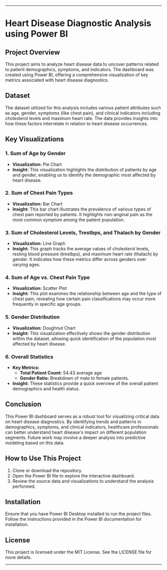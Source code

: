 

---

# Heart Disease Diagnostic Analysis using Power BI

## Project Overview

This project aims to analyze heart disease data to uncover patterns related to patient demographics, symptoms, and indicators. The dashboard was created using Power BI, offering a comprehensive visualization of key metrics associated with heart disease diagnostics.

## Dataset

The dataset utilized for this analysis includes various patient attributes such as age, gender, symptoms (like chest pain), and clinical indicators including cholesterol levels and maximum heart rate. The data provides insights into how these factors interrelate in relation to heart disease occurrences.

## Key Visualizations

### 1. **Sum of Age by Gender**
- **Visualization:** Pie Chart
- **Insight:** This visualization highlights the distribution of patients by age and gender, enabling us to identify the demographic most affected by heart disease.

### 2. **Sum of Chest Pain Types**
- **Visualization:** Bar Chart
- **Insight:** This bar chart illustrates the prevalence of various types of chest pain reported by patients. It highlights non-anginal pain as the most common symptom among the patient population.

### 3. **Sum of Cholesterol Levels, Trestbps, and Thalach by Gender**
- **Visualization:** Line Graph
- **Insight:** This graph tracks the average values of cholesterol levels, resting blood pressure (trestbps), and maximum heart rate (thalach) by gender. It indicates how these metrics differ across genders over varying ages.

### 4. **Sum of Age vs. Chest Pain Type**
- **Visualization:** Scatter Plot
- **Insight:** This plot examines the relationship between age and the type of chest pain, revealing how certain pain classifications may occur more frequently in specific age groups.

### 5. **Gender Distribution**
- **Visualization:** Doughnut Chart
- **Insight:** This visualization effectively shows the gender distribution within the dataset, allowing quick identification of the population most affected by heart disease.

### 6. **Overall Statistics**
- **Key Metrics:** 
  - **Total Patient Count:** 54.43 average age
  - **Gender Ratio:** Breakdown of male to female patients.
- **Insight:** These statistics provide a quick overview of the overall patient demographics and health status.

## Conclusion

This Power BI dashboard serves as a robust tool for visualizing critical data on heart disease diagnostics. By identifying trends and patterns in demographics, symptoms, and clinical indicators, healthcare professionals can better understand heart disease's impact on different population segments. Future work may involve a deeper analysis into predictive modeling based on this data.

## How to Use This Project

1. Clone or download the repository.
2. Open the Power BI file to explore the interactive dashboard.
3. Review the source data and visualizations to understand the analysis performed.

## Installation

Ensure that you have Power BI Desktop installed to run the project files. Follow the instructions provided in the Power BI documentation for installation.

## License

This project is licensed under the MIT License. See the LICENSE file for more details.

---
